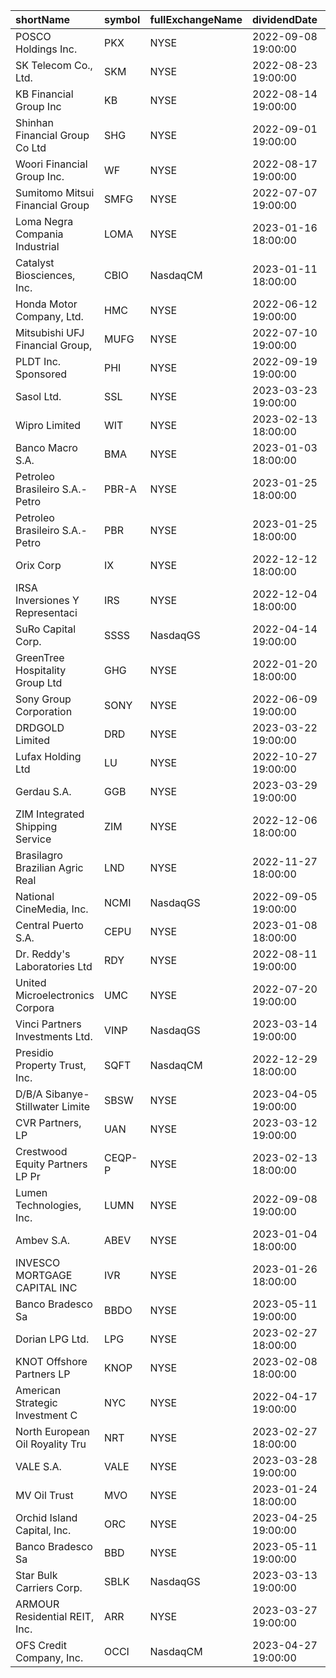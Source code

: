| shortName                       | symbol   | fullExchangeName   | dividendDate        |   trailingAnnualDividendRate |   trailingAnnualDividendYield | averageAnalystRating   |
|:--------------------------------|:---------|:-------------------|:--------------------|-----------------------------:|------------------------------:|:-----------------------|
| POSCO Holdings Inc.             | PKX      | NYSE               | 2022-09-08 19:00:00 |                    12000     |                    200.77     | 1.0 - Strong Buy       |
| SK Telecom Co., Ltd.            | SKM      | NYSE               | 2022-08-23 19:00:00 |                     3320     |                    165.256    |                        |
| KB Financial Group Inc          | KB       | NYSE               | 2022-08-14 19:00:00 |                     2950     |                     81.4692   | 1.0 - Strong Buy       |
| Shinhan Financial Group Co Ltd  | SHG      | NYSE               | 2022-09-01 19:00:00 |                     2065     |                     78.4276   | 3.0 - Hold             |
| Woori Financial Group Inc.      | WF       | NYSE               | 2022-08-17 19:00:00 |                     1130     |                     45.4911   | 3.0 - Hold             |
| Sumitomo Mitsui Financial Group | SMFG     | NYSE               | 2022-07-07 19:00:00 |                      220     |                     28.6086   | 1.0 - Strong Buy       |
| Loma Negra Compania Industrial  | LOMA     | NYSE               | 2023-01-16 18:00:00 |                      117.956 |                     18.873    | 3.0 - Hold             |
| Catalyst Biosciences, Inc.      | CBIO     | NasdaqCM           | 2023-01-11 18:00:00 |                        1.43  |                      6.62651  | 2.7 - Hold             |
| Honda Motor Company, Ltd.       | HMC      | NYSE               | 2022-06-12 19:00:00 |                      125     |                      5.0221   | 1.7 - Buy              |
| Mitsubishi UFJ Financial Group, | MUFG     | NYSE               | 2022-07-10 19:00:00 |                       30.5   |                      4.96743  | 1.0 - Strong Buy       |
| PLDT Inc. Sponsored             | PHI      | NYSE               | 2022-09-19 19:00:00 |                       89     |                      3.82796  | 1.0 - Strong Buy       |
| Sasol Ltd.                      | SSL      | NYSE               | 2023-03-23 19:00:00 |                       21.7   |                      1.77288  | 1.0 - Strong Buy       |
| Wipro Limited                   | WIT      | NYSE               | 2023-02-13 18:00:00 |                        6     |                      1.32159  | 4.7 - Sell             |
| Banco Macro S.A.                | BMA      | NYSE               | 2023-01-03 18:00:00 |                       22.18  |                      1.31945  | 3.5 - Hold             |
| Petroleo Brasileiro S.A.- Petro | PBR-A    | NYSE               | 2023-01-25 18:00:00 |                       11.156 |                      1.26485  | 2.8 - Hold             |
| Petroleo Brasileiro S.A.- Petro | PBR      | NYSE               | 2023-01-25 18:00:00 |                       11.156 |                      1.11784  | 2.7 - Hold             |
| Orix Corp                       | IX       | NYSE               | 2022-12-12 18:00:00 |                       89.4   |                      1.09599  |                        |
| IRSA Inversiones Y Representaci | IRS      | NYSE               | 2022-12-04 18:00:00 |                        5.414 |                      1.03518  | 2.0 - Buy              |
| SuRo Capital Corp.              | SSSS     | NasdaqGS           | 2022-04-14 19:00:00 |                        2.86  |                      0.950166 | 1.3 - Strong Buy       |
| GreenTree Hospitality Group Ltd | GHG      | NYSE               | 2022-01-20 18:00:00 |                        3.494 |                      0.848058 | 2.0 - Buy              |
| Sony Group Corporation          | SONY     | NYSE               | 2022-06-09 19:00:00 |                       70     |                      0.835921 | 1.6 - Buy              |
| DRDGOLD Limited                 | DRD      | NYSE               | 2023-03-22 19:00:00 |                        6     |                      0.811908 | 2.0 - Buy              |
| Lufax Holding Ltd               | LU       | NYSE               | 2022-10-27 19:00:00 |                        1.517 |                      0.806915 | 2.6 - Hold             |
| Gerdau S.A.                     | GGB      | NYSE               | 2023-03-29 19:00:00 |                        3.63  |                      0.75625  | 2.0 - Buy              |
| ZIM Integrated Shipping Service | ZIM      | NYSE               | 2022-12-06 18:00:00 |                       16.95  |                      0.704196 | 3.4 - Hold             |
| Brasilagro Brazilian Agric Real | LND      | NYSE               | 2022-11-27 18:00:00 |                        3.239 |                      0.679036 |                        |
| National CineMedia, Inc.        | NCMI     | NasdaqGS           | 2022-09-05 19:00:00 |                        0.11  |                      0.647059 | 2.5 - Buy              |
| Central Puerto S.A.             | CEPU     | NYSE               | 2023-01-08 18:00:00 |                        2.88  |                      0.586558 | 2.7 - Hold             |
| Dr. Reddy's Laboratories Ltd    | RDY      | NYSE               | 2022-08-11 19:00:00 |                       30     |                      0.562008 | 2.0 - Buy              |
| United Microelectronics Corpora | UMC      | NYSE               | 2022-07-20 19:00:00 |                        3.6   |                      0.432692 | 2.7 - Hold             |
| Vinci Partners Investments Ltd. | VINP     | NasdaqGS           | 2023-03-14 19:00:00 |                        3.753 |                      0.428914 | 2.0 - Buy              |
| Presidio Property Trust, Inc.   | SQFT     | NasdaqCM           | 2022-12-29 18:00:00 |                        0.335 |                      0.320574 | 3.0 - Hold             |
| D/B/A Sibanye-Stillwater Limite | SBSW     | NYSE               | 2023-04-05 19:00:00 |                        2.6   |                      0.316302 | 2.2 - Buy              |
| CVR Partners, LP                | UAN      | NYSE               | 2023-03-12 19:00:00 |                       24.58  |                      0.296323 | 3.0 - Hold             |
| Crestwood Equity Partners LP Pr | CEQP-P   | NYSE               | 2023-02-13 18:00:00 |                        2.62  |                      0.292737 |                        |
| Lumen Technologies, Inc.        | LUMN     | NYSE               | 2022-09-08 19:00:00 |                        0.75  |                      0.289575 | 3.4 - Hold             |
| Ambev S.A.                      | ABEV     | NYSE               | 2023-01-04 18:00:00 |                        0.762 |                      0.287547 | 2.5 - Buy              |
| INVESCO MORTGAGE CAPITAL INC    | IVR      | NYSE               | 2023-01-26 18:00:00 |                        3.1   |                      0.279783 | 3.6 - Underperform     |
| Banco Bradesco Sa               | BBDO     | NYSE               | 2023-05-11 19:00:00 |                        0.622 |                      0.278924 |                        |
| Dorian LPG Ltd.                 | LPG      | NYSE               | 2023-02-27 18:00:00 |                        5.5   |                      0.273768 | 2.6 - Hold             |
| KNOT Offshore Partners LP       | KNOP     | NYSE               | 2023-02-08 18:00:00 |                        1.586 |                      0.255395 | 2.5 - Buy              |
| American Strategic Investment C | NYC      | NYSE               | 2022-04-17 19:00:00 |                        2.4   |                      0.255048 | 3.0 - Hold             |
| North European Oil Royality Tru | NRT      | NYSE               | 2023-02-27 18:00:00 |                        2.58  |                      0.254438 |                        |
| VALE S.A.                       | VALE     | NYSE               | 2023-03-28 19:00:00 |                        3.863 |                      0.250519 | 2.4 - Buy              |
| MV Oil Trust                    | MVO      | NYSE               | 2023-01-24 18:00:00 |                        2.22  |                      0.248045 |                        |
| Orchid Island Capital, Inc.     | ORC      | NYSE               | 2023-04-25 19:00:00 |                        2.475 |                      0.246514 | 3.0 - Hold             |
| Banco Bradesco Sa               | BBD      | NYSE               | 2023-05-11 19:00:00 |                        0.622 |                      0.242023 | 2.7 - Hold             |
| Star Bulk Carriers Corp.        | SBLK     | NasdaqGS           | 2023-03-13 19:00:00 |                        5.1   |                      0.241477 | 1.7 - Buy              |
| ARMOUR Residential REIT, Inc.   | ARR      | NYSE               | 2023-03-27 19:00:00 |                        1.2   |                      0.239044 | 3.2 - Hold             |
| OFS Credit Company, Inc.        | OCCI     | NasdaqCM           | 2023-04-27 19:00:00 |                        2.2   |                      0.237581 | 1.0 - Strong Buy       |